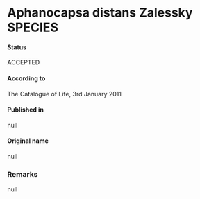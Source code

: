 # Aphanocapsa distans Zalessky SPECIES

#### Status
ACCEPTED

#### According to
The Catalogue of Life, 3rd January 2011

#### Published in
null

#### Original name
null

### Remarks
null